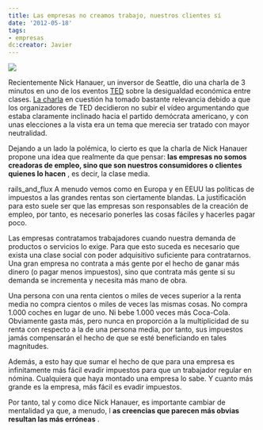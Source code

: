 ```yaml
---
title: Las empresas no creamos trabajo, nuestros clientes sí
date: '2012-05-18'
tags:
- empresas
dc:creator: Javier
---
```


![](http://blog.diacode.com/wp-content/uploads/2012/05/empresa.jpg)

Recientemente Nick Hanauer, un inversor de Seattle, dio una charla de 3 minutos en uno de los eventos
[TED](http://www.ted.com) sobre la desigualdad económica entre clases. 
[La charla](http://roundtable.nationaljournal.com/2012/05/the-inequality-speech-that-ted-wont-show-you.php) en cuestión ha tomado bastante relevancia debido a que los organizadores de TED decidieron no subir el vídeo argumentando que estaba claramente inclinado hacia el partido demócrata americano, y con unas elecciones a la vista era un tema que merecia ser tratado con mayor neutralidad.

Dejando a un lado la polémica, lo cierto es que la charla de Nick Hanauer propone una idea que realmente da que pensar: 
**las empresas no somos 
creadoras de empleo, sino que son nuestros consumidores o clientes quienes lo hacen**
, es decir, la clase media.

rails_and_flux
A menudo vemos como en Europa y en EEUU las políticas de impuestos a las grandes rentas son ciertamente blandas. La justificación para esto suele ser que las empresas son responsables de la creación de empleo, por tanto, es necesario ponerles las cosas fáciles y hacerles pagar poco.

Las empresas contratamos trabajadores cuando nuestra demanda de productos o servicios lo exige. Para que esto suceda es necesario que exista una clase social con poder adquisitivo suficiente para contratarnos. Una gran empresa no contrata a más gente por el hecho de ganar más dinero (o pagar menos impuestos), sino que contrata más gente si su demanda se incrementa y necesita más mano de obra.

Una persona con una renta cientos o miles de veces superior a la renta media no compra cientos o miles de veces las mismas cosas. No compra 1.000 coches en lugar de uno. Ni bebe 1.000 veces más Coca-Cola. Obviamente gasta más, pero nunca en proporción a la multiplicidad de su renta con respecto a la de una persona media, por tanto, sus impuestos jamás compensarán el hecho de que se esté beneficiando en tales magnitudes.

Además, a esto hay que sumar el hecho de que para una empresa es infinitamente más fácil evadir impuestos para que un trabajador regular en nómina. Cualquiera que haya montado una empresa lo sabe. Y cuanto más grande es la empresa, más fácil es evadir impuestos.

Por tanto, tal y como dice Nick Hanauer, es importante cambiar de mentalidad ya que, a menudo, l
**as creencias que parecen más obvias resultan las más erróneas**
.
